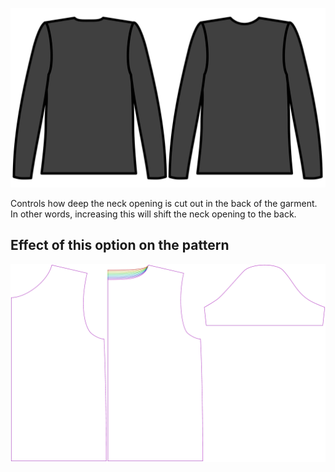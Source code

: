 
![Back neck cutout](./backneckcutout.svg)

Controls how deep the neck opening is cut out in the back of the garment. In other words, increasing this will shift the neck opening to the back.


## Effect of this option on the pattern
![This image shows the effect of this option by superimposing several variants that have a different value for this option](teagan_backneckcutout_sample.svg "Effect of this option on the pattern")